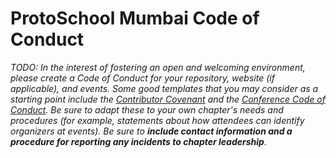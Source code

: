 # ProtoSchool Mumbai Code of Conduct

_TODO: 
In the interest of fostering an open and welcoming environment, please create a Code of Conduct for 
your repository, website (if applicable), and events. Some good templates that you may consider as a 
starting point include the [Contributor Covenant](https://www.contributor-covenant.org/) and the 
[Conference Code of Conduct](http://confcodeofconduct.com/). Be sure to adapt these to your own 
chapter's needs and procedures (for example, statements about how attendees can identify organizers 
at events). Be sure to **include contact information and a procedure for reporting any incidents to 
chapter leadership**._
